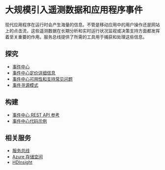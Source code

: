 <properties 
	pageTitle="大规模引入遥测数据和应用程序事件 | Azure" 
	description="了解如何在企业解决方案中大规模引入遥测数据和应用程序事件。" 
	services="event-hubs,service-bus" 
	documentationCenter=".net" 
	authors="sethmanheim" 
	manager="timlt" 
	editor=""/>

<tags 
	ms.service="event-hubs" 
	ms.date="04/15/2016" 
	wacn.date="05/23/2016"/>

# 大规模引入遥测数据和应用程序事件
 
现代应用程序在运行时会产生海量的信息。不管是移动应用中的用户操作还是网站上的点击流，这些遥测数据在长期分析和实时运行状况监视或决策支持方面都发挥着至关重要的作用。服务总线提供了所需的工具用于捕获和处理这些信息。


## 探究
- [事件中心](/documentation/articles/event-hubs-overview/)
- [事件中心定价详细信息](/home/features/event-hubs/pricing/)
- [事件中心可用性和支持常见问题](/documentation/articles/event-hubs-availability-and-support-faq/)
- [事件寻源模式](http://msdn.microsoft.com/zh-cn/library/dn589792.aspx)
 
## 构建
- [事件中心 REST API 参考](https://msdn.microsoft.com/zh-cn/library/azure/dn790674.aspx)
- [事件中心代码示例](https://github.com/Azure-Samples/)
 
## 相关服务
- [服务总线](/documentation/services/service-bus/)
- [Azure 存储空间](/documentation/services/storage/)
- [HDInsight](/documentation/services/hdinsight/)
 
<!---HONumber=Mooncake_0321_2016-->